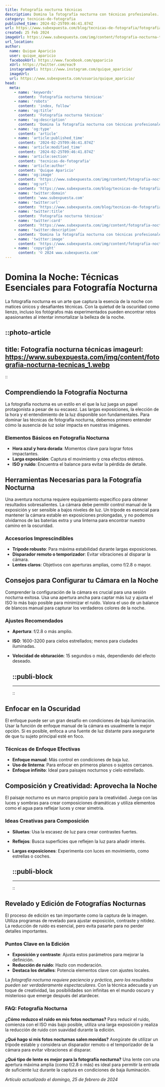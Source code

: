 ```yaml
---
title: Fotografía nocturna técnicas
description: Domina la fotografía nocturna con técnicas profesionales. Captura la belleza del cielo estrellado y paisajes de ensueño.
category: tecnicas-de-fotografia
published_time: 2024-02-25T09:46:41.874Z
url: https://www.subexpuesta.com/blog/tecnicas-de-fotografia/fotografia-nocturna-tecnicas
created: 25 Feb 2024
imageUrl: https://www.subexpuesta.com/img/content/fotografia-nocturna-tecnicas_1.webp
url_location:
author:
  name: Quique Aparicio
  user: quique_aparicio
  facebookUrl: https://www.facebook.com/qaparicio
  xUrl: https://twitter.com/eac9
  instagramUrl: https://www.instagram.com/quique_aparicio/
  imageUrl: 
  url: https://www.subexpuesta.com/usuario/quique_aparicio/
head:
  meta:
    - name: 'keywords'
      content: 'Fotografía nocturna técnicas'
    - name: 'robots'
      content: 'index, follow'
    - name: 'og:title'
      content: 'Fotografía nocturna técnicas'
    - name: 'og:description'
      content: 'Domina la fotografía nocturna con técnicas profesionales. Captura la belleza del cielo estrellado y paisajes de ensueño.'
    - name: 'og:type'
      content: 'article'
    - name: 'article:published_time'
      content: '2024-02-25T09:46:41.874Z'
    - name: 'article:modified_time'
      content: '2024-02-25T09:46:41.874Z'
    - name: 'article:section'
      content: 'tecnicas-de-fotografia'
    - name: 'article:author'
      content: 'Quique Aparicio'
    - name: 'og:image'
      content: 'https://www.subexpuesta.com/img/content/fotografia-nocturna-tecnicas_1.webp'
    - name: 'og:url'
      content: 'https://www.subexpuesta.com/blog/tecnicas-de-fotografia/fotografia-nocturna-tecnicas'
    - name: 'twitter:domain'
      content: 'www.subexpuesta.com'
    - name: 'twitter:url'
      content: 'https://www.subexpuesta.com/blog/tecnicas-de-fotografia/fotografia-nocturna-tecnicas'
    - name: 'twitter:title'
      content: 'Fotografía nocturna técnicas'
    - name: 'twitter:card'
      content: 'https://www.subexpuesta.com/img/content/fotografia-nocturna-tecnicas_1.webp'
    - name: 'twitter:description'
      content: 'Domina la fotografía nocturna con técnicas profesionales. Captura la belleza del cielo estrellado y paisajes de ensueño.'
    - name: 'twitter:image'
      content: 'https://www.subexpuesta.com/img/content/fotografia-nocturna-tecnicas_1.webp'
    - name: 'copyright'
      content: '© 2024 www.subexpuesta.com'
---
```

# Domina la Noche: Técnicas Esenciales para Fotografía Nocturna

La fotografía nocturna es un arte que captura la esencia de la noche con matices únicos y desafiantes técnicas. Con la quietud de la oscuridad como lienzo, incluso los fotógrafos más experimentados pueden encontrar retos apasionantes al intentar inmortalizar la belleza de la noche.


::photo-article
---
title: Fotografía nocturna técnicas
imageurl: https://www.subexpuesta.com/img/content/fotografia-nocturna-tecnicas_1.webp
---
::


## Comprendiendo la Fotografía Nocturna

La fotografía nocturna es un estilo en el que la luz juega un papel protagonista a pesar de su escasez. Las largas exposiciones, la elección de la hora y el entendimiento de la luz disponible son fundamentales. Para dominar las técnicas de fotografía nocturna, debemos primero entender cómo la ausencia de luz solar impacta en nuestras imágenes.

### Elementos Básicos en Fotografía Nocturna
- **Hora azul y hora dorada**: Momentos clave para lograr fotos impactantes.
- **Larga exposición**: Captura el movimiento y crea efectos etéreos.
- **ISO y ruido**: Encuentra el balance para evitar la pérdida de detalle.

## Herramientas Necesarias para la Fotografía Nocturna

Una aventura nocturna requiere equipamiento específico para obtener resultados sobresalientes. La cámara debe permitir control manual de la exposición y ser sensible a bajos niveles de luz. Un trípode es esencial para mantener la cámara estable en exposiciones prolongadas, y no podemos olvidarnos de las baterías extra y una linterna para encontrar nuestro camino en la oscuridad.

### Accesorios Imprescindibles
- **Trípode robusto**: Para máxima estabilidad durante largas exposiciones.
- **Disparador remoto o temporizador**: Evitar vibraciones al disparar la cámara.
- **Lentes claros**: Objetivos con aperturas amplias, como f/2.8 o mayor.

## Consejos para Configurar tu Cámara en la Noche

Comprender la configuración de la cámara es crucial para una sesión nocturna exitosa. Usa una apertura ancha para captar más luz y ajusta el ISO lo más bajo posible para minimizar el ruido. Valora el uso de un balance de blancos manual para capturar los verdaderos colores de la noche.

### Ajustes Recomendados
- **Apertura**: f/2.8 o más amplio.
- **ISO**: 1600-3200 para cielos estrellados; menos para ciudades iluminadas.
- **Velocidad de obturación**: 15 segundos o más, dependiendo del efecto deseado.


  ::publi-block
  ---
  ---
  ::
  
  
## Enfocar en la Oscuridad

El enfoque puede ser un gran desafío en condiciones de baja iluminación. Usar la función de enfoque manual de la cámara es usualmente la mejor opción. Si es posible, enfoca a una fuente de luz distante para asegurarte de que tu sujeto principal esté en foco.

### Técnicas de Enfoque Efectivas
- **Enfoque manual**: Más control en condiciones de baja luz.
- **Uso de linterna**: Para enfocar en primeros planos o sujetos cercanos.
- **Enfoque infinito**: Ideal para paisajes nocturnos y cielo estrellado.

## Composición y Creatividad: Aprovecha la Noche

El paisaje nocturno es un marco propicio para la creatividad. Juega con las luces y sombras para crear composiciones dramáticas y utiliza elementos como el agua para reflejar luces y crear simetría.

### Ideas Creativas para Composición
- **Siluetas**: Usa la escasez de luz para crear contrastes fuertes.
- **Reflejos**: Busca superficies que reflejen la luz para añadir interés.
- **Largas exposiciones**: Experimenta con luces en movimiento, como estrellas o coches.


  ::publi-block
  ---
  ---
  ::
  
  
## Revelado y Edición de Fotografías Nocturnas

El proceso de edición es tan importante como la captura de la imagen. Utiliza programas de revelado para ajustar exposición, contraste y nitidez. La reducción de ruido es esencial, pero evita pasarte para no perder detalles importantes.

### Puntos Clave en la Edición
- **Exposición y contraste**: Ajusta estos parámetros para mejorar la definición.
- **Reducción de ruido**: Hazlo con moderación.
- **Destaca los detalles**: Potencia elementos clave con ajustes locales.

La *fotografía nocturna requiere paciencia y práctica, pero los resultados pueden ser verdaderamente espectaculares*. Con la técnica adecuada y un toque de creatividad, las posibilidades son infinitas en el mundo oscuro y misterioso que emerge después del atardecer.

### FAQ: Fotografía Nocturna

**¿Cómo reduzco el ruido en mis fotos nocturnas?**
Para reducir el ruido, comienza con el ISO más bajo posible, utiliza una larga exposición y realiza la reducción de ruido con suavidad durante la edición.

**¿Qué hago si mis fotos nocturnas salen movidas?**
Asegúrate de utilizar un trípode estable y considera un disparador remoto o el temporizador de la cámara para evitar vibraciones al disparar.

**¿Qué tipo de lente es mejor para la fotografía nocturna?**
Una lente con una apertura máxima amplia (como f/2.8 o más) es ideal para permitir la entrada de suficiente luz durante la captura en condiciones de baja iluminación.

_Artículo actualizado el domingo, 25 de febrero de 2024_